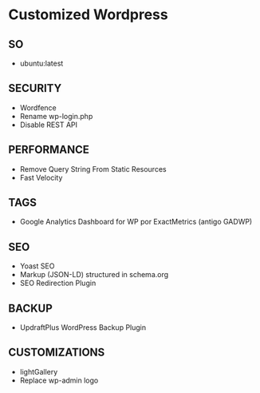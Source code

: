 # Customized Wordpress

## SO
- ubuntu:latest

## SECURITY 
- Wordfence
- Rename wp-login.php
- Disable REST API

## PERFORMANCE
- Remove Query String From Static Resources
- Fast Velocity

## TAGS
- Google Analytics Dashboard for WP por ExactMetrics (antigo GADWP)

## SEO
- Yoast SEO
- Markup (JSON-LD) structured in schema.org
- SEO Redirection Plugin

## BACKUP
- UpdraftPlus WordPress Backup Plugin

## CUSTOMIZATIONS

- lightGallery
- Replace wp-admin logo
